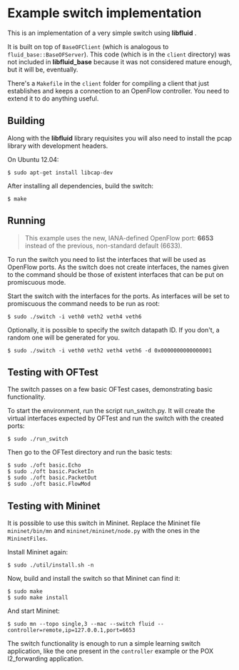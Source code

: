 # Example switch implementation
This is an implementation of a very simple switch using **libfluid** . 

It is built on top of `BaseOFClient` (which is analogous to
`fluid_base::BaseOFServer`). This code (which is in the `client` directory) was 
not included in **libfluid_base** because it was not considered mature enough, 
but it will be, eventually.

There's a `Makefile` in the `client` folder for compiling a client that just 
establishes and keeps a connection to an OpenFlow controller. You need to 
extend it to do anything useful.

## Building

Along with the **libfluid** library requisites you will also need to install 
the pcap library with development headers.

On Ubuntu 12.04:
~~~{.sh}
$ sudo apt-get install libcap-dev
~~~

After installing all dependencies, build the switch:
~~~{.sh}
$ make
~~~

## Running

> This example uses the new, IANA-defined OpenFlow port: **6653** instead of 
> the previous, non-standard default (6633).

To run the switch you need to list the interfaces that will be used as OpenFlow
ports. As the switch does not create interfaces, the names given to the command
should be those of existent interfaces that can be put on promiscuous mode.

Start the switch with the interfaces for the ports. As interfaces will be set 
to promiscuous the command needs to be run as root:
~~~{.sh}
$ sudo ./switch -i veth0 veth2 veth4 veth6
~~~

Optionally, it is possible to specify the switch datapath ID. If you don't, a 
random one will be generated for you.
~~~{.sh}
$ sudo ./switch -i veth0 veth2 veth4 veth6 -d 0x0000000000000001
~~~

## Testing with OFTest

The switch passes on a few  basic OFTest cases, demonstrating basic 
functionality.

To start the environment, run the script run_switch.py. It will create the 
virtual interfaces expected by OFTest and run the switch with the created 
ports:
~~~{.sh}
$ sudo ./run_switch
~~~

Then go to the OFTest directory and run the basic tests:
~~~{.sh}
$ sudo ./oft basic.Echo
$ sudo ./oft basic.PacketIn
$ sudo ./oft basic.PacketOut
$ sudo ./oft basic.FlowMod
~~~

## Testing with Mininet

It is possible to use this switch in Mininet. Replace the Mininet file 
`mininet/bin/mn` and `mininet/mininet/node.py` with the ones in the 
`MininetFiles`.

Install Mininet again:
~~~{.sh}
$ sudo ./util/install.sh -n
~~~

Now, build and install the switch so that Mininet can find it:
~~~{.sh}
$ sudo make
$ sudo make install
~~~

And start Mininet:
~~~{.sh}
$ sudo mn --topo single,3 --mac --switch fluid --controller=remote,ip=127.0.0.1,port=6653
~~~

The switch functionality is enough to run a simple learning switch application, 
like the one present in the `controller` example or the POX l2_forwarding 
application. 
